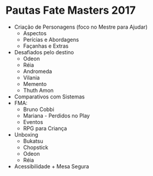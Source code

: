 # Pautas Fate Masters 2017

+ Criação de Personagens (foco no Mestre para Ajudar)
	+ Aspectos
	+ Perícias e Abordagens
	+ Façanhas e Extras
+ Desafiados pelo destino
	+ Odeon
	+ Réia
	+ Andromeda
	+ Vilania
	+ Memento
	+ Thuth Amon
+ Comparativos com Sistemas
+ FMA:
	+ Bruno Cobbi
	+ Mariana - Perdidos no Play
	+ Eventos
	+ RPG para Criança
+ Unboxing
	+ Bukatsu
	+ Chopstick
	+ Odeon
	+ Réia
+ Acessibilidade + Mesa Segura

<!--stackedit_data:
eyJoaXN0b3J5IjpbLTE0MzgzNTYyNTMsLTE2Mzg5MDkzNjRdfQ
==
-->